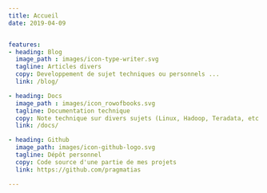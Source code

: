 ```yaml
---
title: Accueil
date: 2019-04-09


features:
- heading: Blog
  image_path : images/icon-type-writer.svg
  tagline: Articles divers
  copy: Developpement de sujet techniques ou personnels ...
  link: /blog/

- heading: Docs
  image_path : images/icon_rowofbooks.svg
  tagline: Documentation technique
  copy: Note technique sur divers sujets (Linux, Hadoop, Teradata, etc ...)
  link: /docs/

- heading: Github
  image_path: images/icon-github-logo.svg
  tagline: Dépôt personnel
  copy: Code source d'une partie de mes projets
  link: https://github.com/pragmatias

---
```

